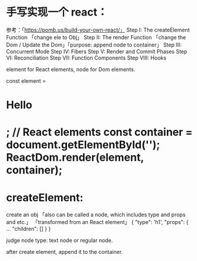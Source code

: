 # 手写实现一个 react：

参考：「https://pomb.us/build-your-own-react/」
Step I: The createElement Function 「change ele to Obj」
Step II: The render Function 「change the Dom / Update the Dom」「purpose: append node to container」
Step III: Concurrent Mode
Step IV: Fibers
Step V: Render and Commit Phases
Step VI: Reconciliation
Step VII: Function Components
Step VIII: Hooks

element for React elements, node for Dom elements.

const element = <h1 title="dom">Hello<h1>; // React elements
const container = document.getElementById('');
ReactDom.render(element, container);

# createElement:

create an obj
「also can be called a node, which includes type and props and etc.」
「transformed from an React element」
{
"type": 'h1',
"props": {
...
"children": []
}
}

judge node type: text node or regular node.

after create element, append it to the container.
